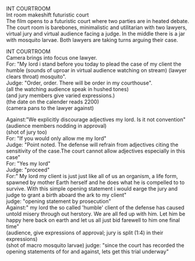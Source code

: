 INT COURTROOM\
Int room makeshift futuristic court\
The film opens to a futuristic court where two parties are in heated debate.
The court room is barebones, minimalistic and utilitarian with two lawyers, virtual jury and virtual audience facing a judge.
In the middle there is a jar with mosquito larvae.
Both lawyers are taking turns arguing their case.

INT COURTROOM\
Camera brings into focus one lawyer.\
For: "My lord i stand before you today to plead the case of my client the humble (sounds of uproar in virtual audience watching on stream) (lawyer clears throat) mosquito".\
Judge: "Order, order. There will be order in my courthouse".\
(all the watching audience speak in hushed tones)\
(and jury members give varied expressions.)\
(the date on the calender reads 2200)\
(camera pans to the lawyer against)

Against:"We explicitly discourage adjectives my lord. Is it not convention"
(audience members nodding in approval)\
(shot of jury too)\
For: "If you would only allow me my lord"\
Judge: "Point noted. The defense will refrain from adjectives citing the sensitivity of the case.The court cannot allow adjectives especially in this case"\
For: "Yes my lord"\
Judge: "proceed"\
For:" My lord my client is just just like all of us an organism, a life form, spawned by mother Earth herself and he does what he is compelled to to survive. With this simple opening statement i would earge the jury and judge to grant a birth aboard the ark to my client"\
judge: "opening statement by prosecution"\
Against:" my lord the so called 'humble' client of the defense has caused untold misery through out herstory. We are all fed up with him. Let him be happy here back on earth and let us all just bid farewell to him one final time"\
(audience, give expressions of approval; jury is split (1:4) in their expressions)\
(shot of macro mosquito larvae)
judge: "since the court has recorded the opening statements of for and against, lets get this trial underway"





